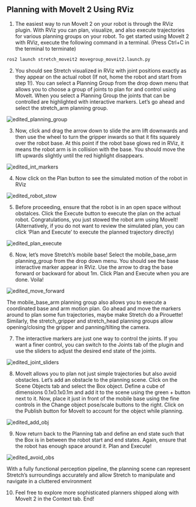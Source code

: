 ## Planning with MoveIt 2 Using RViz

1. The easiest way to run MoveIt 2 on your robot is through the RViz plugin. With RViz you can plan, visualize, and also execute trajectories for various planning groups on your robot. To get started using MoveIt 2 with RViz, execute the following command in a terminal. (Press Ctrl+C in the terminal to terminate)

```{.bash .shell-prompt}
ros2 launch stretch_moveit2 movegroup_moveit2.launch.py
```

2. You should see Stretch visualized in RViz with joint positions exactly as they appear on the actual robot (If not, home the robot and start from step 1!). You can select a Planning Group from the drop down menu that allows you to choose a group of joints to plan for and control using MoveIt. When you select a Planning Group the joints that can be controlled are highlighted with interactive markers. Let’s go ahead and select the stretch_arm planning group.

![edited_planning_group](https://user-images.githubusercontent.com/97639181/181605746-f3b141b8-af4d-4c9e-a3e0-02ec7985c9ab.gif)

3. Now, click and drag the arrow down to slide the arm lift downwards and then use the wheel to turn the gripper inwards so that it fits squarely over the robot base. At this point if the robot base glows red in RViz, it means the robot arm is in collision with the base. You should move the lift upwards slightly until the red highlight disappears.

![edited_int_markers](https://user-images.githubusercontent.com/97639181/181605790-623fef72-ba0b-4448-9240-f9ac0cb7e671.gif)

4. Now click on the Plan button to see the simulated motion of the robot in RViz

![edited_robot_stow](https://user-images.githubusercontent.com/97639181/181605820-9a5390e6-4a5b-49e6-8eae-b4aaa8e070ed.gif)

5. Before proceeding, ensure that the robot is in an open space without obstalces. Click the Execute button to execute the plan on the actual robot. Congratulations, you just stowed the robot arm using MoveIt! (Alternatively, if you do not want to review the simulated plan, you can click ‘Plan and Execute’ to execute the planned trajectory directly)

![edited_plan_execute](https://user-images.githubusercontent.com/97639181/181605939-12160e3a-15c7-40c8-99db-71ef643ff7a6.gif)

6. Now, let’s move Stretch’s mobile base! Select the mobile_base_arm planning_group from the drop down menu. You should see the base interactive marker appear in RViz. Use the arrow to drag the base forward or backward for about 1m. Click Plan and Execute when you are done. Voila!

![edited_move_forward](https://user-images.githubusercontent.com/97639181/181606040-c3496c59-6c6c-483d-9b9b-7538c1f8093a.gif)

The mobile_base_arm planning group also allows you to execute a coordinated base and arm motion plan. Go ahead and move the markers around to plan some fun trajectories, maybe make Stretch do a Pirouette! Similarly, the stretch_gripper and stretch_head planning groups allow opening/closing the gripper and panning/tilting the camera.

7. The interactive markers are just one way to control the joints. If you want a finer control, you can switch to the Joints tab of the plugin and use the sliders to adjust the desired end state of the joints.

![edited_joint_sliders](https://user-images.githubusercontent.com/97639181/181606099-dd17005e-2d21-4006-986a-aaa7caf59e01.gif)

8. MoveIt allows you to plan not just simple trajectories but also avoid obstacles. Let’s add an obstacle to the planning scene. Click on the Scene Objects tab and select the Box object. Define a cube of dimensions 0.1x0.1x0.1m and add it to the scene using the green + button next to it. Now, place it just in front of the mobile base using the fine controls in the Change object pose/scale buttons to the right. Click on the Publish button for MoveIt to account for the object while planning.

![edited_add_obj](https://user-images.githubusercontent.com/97639181/181606170-2aea3b25-6a95-4cfc-bbf3-064f8de50811.gif)

9. Now return back to the Planning tab and define an end state such that the Box is in between the robot start and end states. Again, ensure that the robot has enough space around it. Plan and Execute!

![edited_avoid_obs](https://user-images.githubusercontent.com/97639181/181606192-e42128dc-e8a6-4fb2-b27f-869a99fc414d.gif)

With a fully functional perception pipeline, the planning scene can represent Stretch’s surroundings accurately and allow Stretch to manipulate and navigate in a cluttered environment

10. Feel free to explore more sophisticated planners shipped along with MoveIt 2 in the Context tab. End!
